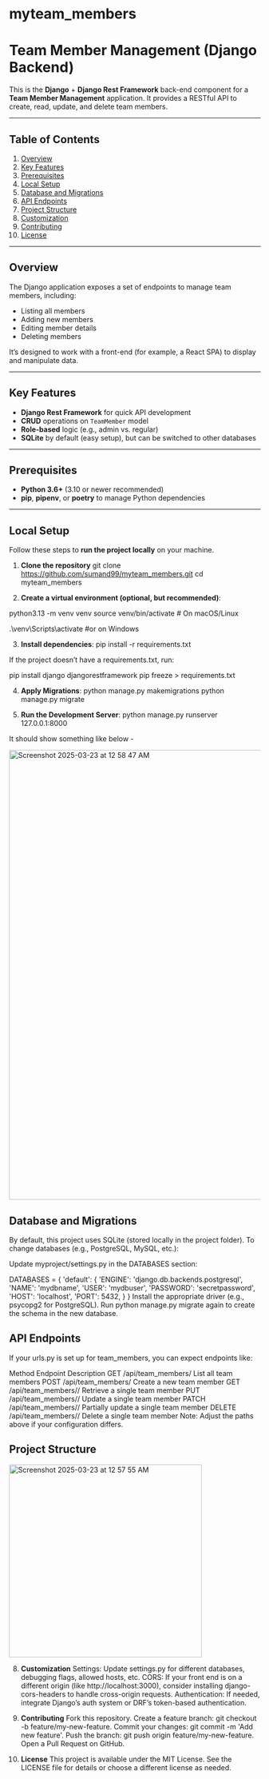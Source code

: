 # myteam_members

# Team Member Management (Django Backend)

This is the **Django** + **Django Rest Framework** back-end component for a **Team Member Management** application. It provides a RESTful API to create, read, update, and delete team members.

---

## Table of Contents
1. [Overview](#overview)
2. [Key Features](#key-features)
3. [Prerequisites](#prerequisites)
4. [Local Setup](#localsetup)
5. [Database and Migrations](#database-and-migrations)
6. [API Endpoints](#api-endpoints)
7. [Project Structure](#project-structure)
8. [Customization](#customization)
9. [Contributing](#contributing)
10. [License](#license)

---

## Overview

The Django application exposes a set of endpoints to manage team members, including:

- Listing all members
- Adding new members
- Editing member details
- Deleting members

It’s designed to work with a front-end (for example, a React SPA) to display and manipulate data.

---

## Key Features

- **Django Rest Framework** for quick API development
- **CRUD** operations on `TeamMember` model
- **Role-based** logic (e.g., admin vs. regular)
- **SQLite** by default (easy setup), but can be switched to other databases

---


## Prerequisites

- **Python 3.6+** (3.10 or newer recommended)
- **pip**, **pipenv**, or **poetry** to manage Python dependencies

---

## Local Setup

Follow these steps to **run the project locally** on your machine.

1. **Clone the repository**
   git clone https://github.com/sumand99/myteam_members.git
   cd myteam_members


2. **Create a virtual environment (optional, but recommended)**:

python3.13 -m venv venv
source venv/bin/activate  # On macOS/Linux


.\venv\Scripts\activate  #or on Windows

3. **Install dependencies**:
pip install -r requirements.txt

If the project doesn’t have a requirements.txt, run:

pip install django djangorestframework
pip freeze > requirements.txt

4. **Apply Migrations**:
python manage.py makemigrations
python manage.py migrate

5. **Run the Development Server**:
python manage.py runserver 127.0.0.1:8000


It should show something like below - 

<img width="900" alt="Screenshot 2025-03-23 at 12 58 47 AM" src="https://github.com/user-attachments/assets/1fd0b730-1427-4588-a43f-be68084cf0a6" />

## Database and Migrations
By default, this project uses SQLite (stored locally in the project folder). To change databases (e.g., PostgreSQL, MySQL, etc.):

Update myproject/settings.py in the DATABASES section:

DATABASES = {
    'default': {
        'ENGINE': 'django.db.backends.postgresql',
        'NAME': 'mydbname',
        'USER': 'mydbuser',
        'PASSWORD': 'secretpassword',
        'HOST': 'localhost',
        'PORT': 5432,
    }
}
Install the appropriate driver (e.g., psycopg2 for PostgreSQL).
Run python manage.py migrate again to create the schema in the new database.


## API Endpoints
If your urls.py is set up for team_members, you can expect endpoints like:

Method	Endpoint	Description
GET	/api/team_members/	List all team members
POST	/api/team_members/	Create a new team member
GET	/api/team_members/<id>/	Retrieve a single team member
PUT	/api/team_members/<id>/	Update a single team member
PATCH	/api/team_members/<id>/	Partially update a single team member
DELETE	/api/team_members/<id>/	Delete a single team member
Note: Adjust the paths above if your configuration differs.


## Project Structure 

<img width="386" alt="Screenshot 2025-03-23 at 12 57 55 AM" src="https://github.com/user-attachments/assets/9e504452-d2da-40bb-9aac-5bb52c81d943" />

    
8. **Customization**
Settings: Update settings.py for different databases, debugging flags, allowed hosts, etc.
CORS: If your front end is on a different origin (like http://localhost:3000), consider installing django-cors-headers to handle cross-origin requests.
Authentication: If needed, integrate Django’s auth system or DRF’s token-based authentication.


9. **Contributing**
Fork this repository.
Create a feature branch: git checkout -b feature/my-new-feature.
Commit your changes: git commit -m 'Add new feature'.
Push the branch: git push origin feature/my-new-feature.
Open a Pull Request on GitHub.


10. **License**
This project is available under the MIT License. See the LICENSE file for details or choose a different license as needed.
 
